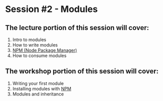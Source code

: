 # Session #2 - Modules

## The lecture portion of this session will cover:

1. Intro to modules
1. How to write modules
1. [NPM (Node Package Manager)](http://npmjs.org)
1. How to consume modules

## The workshop portion of this session will cover:

1. Writing your first module
1. Installing modules with [NPM](http://npmjs.org)
1. Modules and inheritance